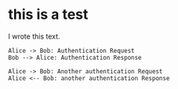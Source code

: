 # this is a test
I wrote this text.

```plantuml
Alice -> Bob: Authentication Request
Bob --> Alice: Authentication Response

Alice -> Bob: Another authentication Request
Alice <-- Bob: another authentication Response
```
